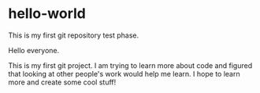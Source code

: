 # hello-world
This is my first git repository test phase.

Hello everyone.

This is my first git project. I am trying to learn more about code and figured that looking at other people's work would help me learn.
I hope to learn more and create some cool stuff!
